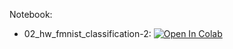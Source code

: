 Notebook:

* 02_hw_fmnist_classification-2: [![Open In Colab](https://colab.research.google.com/assets/colab-badge.svg)](https://colab.research.google.com/github/TemaBlag/Yandex_Training/blob/main/ml_training_3/hw1/Separation/02_hw_fmnist_classification-2.ipynb)

